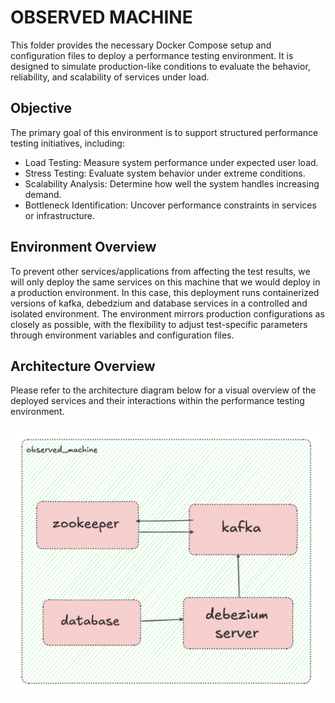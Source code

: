 # OBSERVED MACHINE

This folder provides the necessary Docker Compose setup and configuration files to deploy a performance testing environment. It is designed to simulate production-like conditions to evaluate the behavior, reliability, and scalability of services under load. 

## Objective

The primary goal of this environment is to support structured performance testing initiatives, including:

* Load Testing: Measure system performance under expected user load.
* Stress Testing: Evaluate system behavior under extreme conditions.
* Scalability Analysis: Determine how well the system handles increasing demand.
* Bottleneck Identification: Uncover performance constraints in services or infrastructure.

## Environment Overview

To prevent other services/applications from affecting the test results, we will only deploy the same services on this machine that we would deploy in a production environment. In this case, this deployment runs containerized versions of kafka, debedzium and database services in a controlled and isolated environment. The environment mirrors production configurations as closely as possible, with the flexibility to adjust test-specific parameters through environment variables and configuration files.

## Architecture Overview

Please refer to the architecture diagram below for a visual overview of the deployed services and their interactions within the performance testing environment.

![observed_machine](../_images/observed_machine.png)
